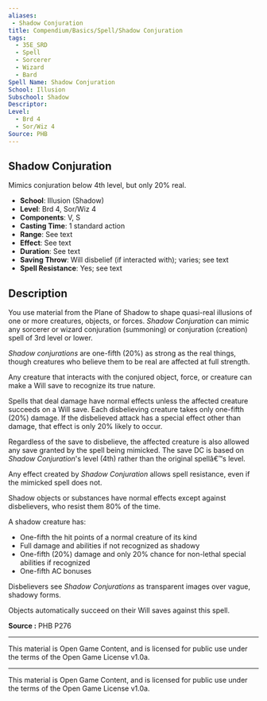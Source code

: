 ```yaml
---
aliases:
 - Shadow Conjuration  
title: Compendium/Basics/Spell/Shadow Conjuration  
tags:  
  - 35E_SRD  
  - Spell  
  - Sorcerer  
  - Wizard  
  - Bard  
Spell Name: Shadow Conjuration  
School: Illusion  
Subschool: Shadow  
Descriptor:  
Level:  
  - Brd 4  
  - Sor/Wiz 4  
Source: PHB  
---
```


## Shadow Conjuration

Mimics conjuration below 4th level, but only 20% real.

- **School**: Illusion (Shadow)  
- **Level**: Brd 4, Sor/Wiz 4  
- **Components**: V, S  
- **Casting Time**: 1 standard action  
- **Range**: See text  
- **Effect**: See text  
- **Duration**: See text  
- **Saving Throw**: Will disbelief (if interacted with); varies; see text  
- **Spell Resistance**: Yes; see text  

## Description

You use material from the Plane of Shadow to shape quasi-real illusions of one or more creatures, objects, or forces. *Shadow Conjuration* can mimic any sorcerer or wizard conjuration (summoning) or conjuration (creation) spell of 3rd level or lower.

*Shadow conjurations* are one-fifth (20%) as strong as the real things, though creatures who believe them to be real are affected at full strength.

Any creature that interacts with the conjured object, force, or creature can make a Will save to recognize its true nature.

Spells that deal damage have normal effects unless the affected creature succeeds on a Will save. Each disbelieving creature takes only one-fifth (20%) damage. If the disbelieved attack has a special effect other than damage, that effect is only 20% likely to occur.

Regardless of the save to disbelieve, the affected creature is also allowed any save granted by the spell being mimicked. The save DC is based on *Shadow Conjuration*'s level (4th) rather than the original spellâ€™s level.

Any effect created by *Shadow Conjuration* allows spell resistance, even if the mimicked spell does not.

Shadow objects or substances have normal effects except against disbelievers, who resist them 80% of the time.

A shadow creature has:
- One-fifth the hit points of a normal creature of its kind  
- Full damage and abilities if not recognized as shadowy  
- One-fifth (20%) damage and only 20% chance for non-lethal special abilities if recognized  
- One-fifth AC bonuses  

Disbelievers see *Shadow Conjurations* as transparent images over vague, shadowy forms.

Objects automatically succeed on their Will saves against this spell.


**Source :** PHB P276

---

This material is Open Game Content, and is licensed for public use under  
the terms of the Open Game License v1.0a.

---

This material is Open Game Content, and is licensed for public use under the terms of the Open Game License v1.0a.
